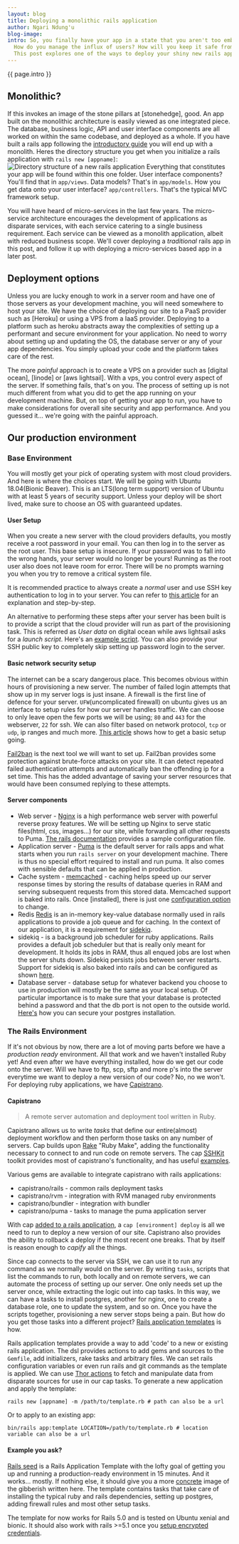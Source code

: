 ```yaml
---
layout: blog 
title: Deploying a monolithic rails application
author: Ngari Ndung'u
blog-image: 
intro: So, you finally have your app in a state that you aren't too embarrassed to show off. How do you open it up to the world?
  How do you manage the influx of users? How will you keep it safe from the *dangerous* internets? These are questions we face every time we work on a new product.
  This post explores one of the ways to deploy your shiny new rails application and the common tooling behind it.
---
```


{{ page.intro }}

## Monolithic?

If this invokes an image of the stone pillars at [stonehedge], good. An app built on the monolithic architecture is easily viewed as one integrated piece.
The database, business logic, API and user interface components are all worked on within the same codebase, and deployed as a whole.
If you have built a rails app following the [introductory guide](https://guides.rubyonrails.org/getting_started.html) you will end up with a monolith.
Heres the directory structure you get when you initialize a rails application with `rails new [appname]`:
![Directory structure of a new rails application]()
Everything that constitutes your app will be found within this one folder. User interface components? You'll find that in `app/views`.
Data models? That's in `app/models`. How you get data onto your user interface? `app/controllers`.
That's the typical MVC framework setup.

You will have heard of micro-services in the last few years. The micro-service architecture encourages the development of applications as disparate services, with each service catering to a single business requirement.
Each service can be viewed as a monolith application, albeit with reduced business scope.
We'll cover deploying a *traditional* rails app in this post, and follow it up with deploying a micro-services based app in a later post.

## Deployment options

Unless you are lucky enough to work in a server room and have one of those servers as your development machine, you will need somewhere to host your site.
We have the choice of deploying our site to a PaaS provider such as [Heroku] or using a VPS from a IaaS provider.
Deploying to a platform such as heroku abstracts away the complexities of setting up a performant and secure environment for your application.
No need to worry about setting up and updating the OS, the database server or any of your app dependencies. You simply upload your code and the platform takes care of the rest.

The more *painful* approach is to create a VPS on a provider such as [digital ocean], [linode] or [aws lightsail].
With a vps, you control every aspect of the server. If something fails, that's on you.
The process of setting up is not much different from what you did to get the app running on your development machine.
But, on top of getting your app to run, you have to make considerations for overall site security and app performance.
And you guessed it... we're going with the painful approach.

## Our production environment

### Base Environment

You will mostly get your pick of operating system with most cloud providers. And here is where the choices start.
We will be going with Ubuntu 18.04(Bionic Beaver). This is an LTS(long term support) version of Ubuntu with at least 5 years of security support.
Unless your deploy will be short lived, make sure to choose an OS with guaranteed updates.

#### User Setup

When you create a new server with the cloud providers defaults, you mostly receive a root password in your email.
You can then log in to the server as the root user. This base setup is insecure. If your password was to fall into the wrong hands, your server would no longer be yours!
Running as the root user also does not leave room for error. There will be no prompts warning you when you try to remove a critical system file.

It is recommended practice to always create a *normal* user and use SSH key authentication to log in to your server.
You can refer to [this article](https://www.digitalocean.com/community/tutorials/initial-server-setup-with-ubuntu-16-04) for an explanation and step-by-step.

An alternative to performing these steps after your server has been built is to provide a script that the cloud provider will run as part of the provisioning task.
This is referred as *User data* on digital ocean while aws lightsail asks for a *launch script*. Here's an [example script](https://github.com/kgathi2/rails_seed#vps-preparation).
You can also provide your SSH public key to completely skip setting up password login to the server.

#### Basic network security setup

The internet can be a scary dangerous place. This becomes obvious within hours of provisioning a new server.
The number of failed login attempts that show up in my server logs is just insane. A firewall is the first line of defence for your server.
`UFW`(uncomplicated firewall) on ubuntu gives us an interface to setup rules for how our server handles traffic.
We can choose to only leave open the few ports we will be using; `80` and `443` for the webserver, `22` for ssh.
We can also filter based on network protocol, `tcp` or `udp`, ip ranges and much more.
[This article](https://www.linode.com/docs/security/firewalls/configure-firewall-with-ufw/) shows how to get a basic setup going.

[Fail2ban](https://www.fail2ban.org/wiki/index.php/Main_Page) is the next tool we will want to set up.
Fail2ban provides some protection against brute-force attacks on your site. It can detect repeated failed authentication attempts and automatically ban the offending ip for a set time.
This has the added advantage of saving your server resources that would have been consumed replying to these attempts.

#### Server components

- Web server - [Nginx](https://nginx.org/en/) is a high performance web server with powerful reverse proxy features.
  We will be setting up Nginx to serve static files(html, css, images...) for our site, while forwarding all other requests to Puma.
  [The rails documentation](https://guides.rubyonrails.org/configuring.html#using-a-reverse-proxy) provides a sample configuration file.
- Application server - [Puma](https://github.com/puma/puma) is the default server for rails apps and what starts when you run `rails server` on your development machine.
  There is thus no special effort required to install and run puma. It also comes with sensible defaults that can be applied in production.
- Cache system - [memcached](https://memcached.org/) - caching helps speed up our server response times by storing the results of database queries in RAM and serving subsequent requests from this stored data.
  Memcached support is baked into rails. Once [installed], there is just one [configuration option](https://guides.rubyonrails.org/caching_with_rails.html#activesupport-cache-memcachestore) to change.
- Redis
  [Redis](https://redis.io/) is an in-memory key-value database normally used in rails applications to provide a job queue and for caching.
  In the context of our application, it is a requirement for [sidekiq](https://github.com/mperham/sidekiq).
- sidekiq - is a background job scheduler for ruby applications. Rails provides a default job scheduler but that is really only meant for development.
  It holds its jobs in RAM, thus all enqued jobs are lost when the server shuts down. Sidekiq persists jobs between server restarts.
  Support for sidekiq is also baked into rails and can be configured as shown [here](https://guides.rubyonrails.org/active_job_basics.html#setting-the-backend).
- Database server - database setup for whatever backend you choose to use in production will mostly be the same as your local setup.
  Of particular importance is to make sure that your database is protected behind a password and that the db port is not open to the outside world.
  [Here's](https://www.digitalocean.com/community/tutorials/how-to-secure-postgresql-on-an-ubuntu-vps) how you can secure your postgres installation.

### The Rails Environment

If it's not obvious by now, there are a lot of moving parts before we have a *production ready* environment.
All that work and we haven't installed Ruby yet! And even after we have everything installed, how do we get our code onto the server.
Will we have to ftp, scp, sftp and more p's into the server everytime we want to deploy a new version of our code?
No, no we won't. For deploying ruby applications, we have [Capistrano](https://capistranorb.com/).

#### Capistrano

> A remote server automation and deployment tool written in Ruby.

Capistrano allows us to write *tasks* that define our entire(almost) deployment workflow and then perform those tasks on any number of servers.
Cap builds upon [Rake](https://github.com/ruby/rake/blob/master/doc/rational.rdoc) "Ruby Make", adding the functionality necessary to connect to and run code on remote servers.
The cap [SSHKit](https://github.com/capistrano/sshkit) toolkit provides most of capistrano's functionality, and has useful [examples](https://github.com/capistrano/sshkit/blob/master/EXAMPLES.md).

Various gems are available to integrate capistrano with rails applications:
- capistrano/rails - common rails deployment tasks
- capistrano/rvm - integration with RVM managed ruby environments
- capistrano/bundler - integration with bundler
- capistrano/puma - tasks to manage the puma application server

With cap [added to a rails application](https://www.digitalocean.com/community/tutorials/deploying-a-rails-app-on-ubuntu-14-04-with-capistrano-nginx-and-puma#step-6-%E2%80%94-adding-deployment-configurations-in-the-rails-app), a `cap [environment] deploy` is all we need to run to deploy a new version of our site.
Capistrano also provides the ability to rollback a deploy if the most recent one breaks.
That by itself is reason enough to *capify* all the things.

Since cap connects to the server via SSH, we can use it to run any command as we normally would on the server.
By writing `tasks`, scripts that list the commands to run, both locally and on remote servers, we can automate the process of setting up our server.
One only needs set up the server once, while extracting the logic out into cap tasks.
In this way, we can have a tasks to install postgres, another for nginx, one to create a database role, one to update the system, and so on.
Once you have the scripts together, provisioning a new server stops being a pain. But how do you get those tasks into a different project?
[Rails application templates](https://guides.rubyonrails.org/rails_application_templates.html) is how.

Rails application templates provide a way to add 'code' to a new or existing rails application.
The dsl provides actions to add gems and sources to the `Gemfile`, add initializers, rake tasks and arbitrary files.
We can set rails configuration variables or even run rails and git commands as the template is applied.
We can use [Thor actions](https://www.rubydoc.info/github/wycats/thor/Thor/Actions#source_paths-instance_method) to fetch and manipulate data from disparate sources for use in our cap tasks.
To generate a new application and apply the template:
~~~shell
rails new [appname] -m /path/to/template.rb # path can also be a url
~~~
Or to apply to an existing app:
~~~shell
bin/rails app:template LOCATION=/path/to/template.rb # location variable can also be a url
~~~

#### Example you ask?

[Rails seed](https://github.com/kgathi2/rails_seed) is a Rails Application Template with the lofty goal of getting you up and running a production-ready environment in 15 minutes.
And it works... mostly. If nothing else, it should give you a more [concrete](https://sw.wikipedia.org/wiki/Zege) image of the gibberish written here.
The template contains tasks that take care of installing the typical ruby and rails dependencies, setting up postgres, adding firewall rules and most other setup tasks.

The template for now works for Rails 5.0 and is tested on Ubuntu xenial and bionic. It should also work with rails >=5.1 once you [setup encrypted credentials](https://www.starkandwayne.com/blog/rails-5-1-applications-can-be-a-lot-more-secretive-on-cloud-foundry-and-heroku/).

